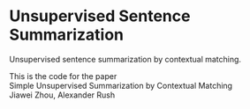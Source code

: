 # Unsupervised Sentence Summarization
Unsupervised sentence summarization by contextual matching.

This is the code for the paper \
Simple Unsupervised Summarization by Contextual Matching \
Jiawei Zhou, Alexander Rush


